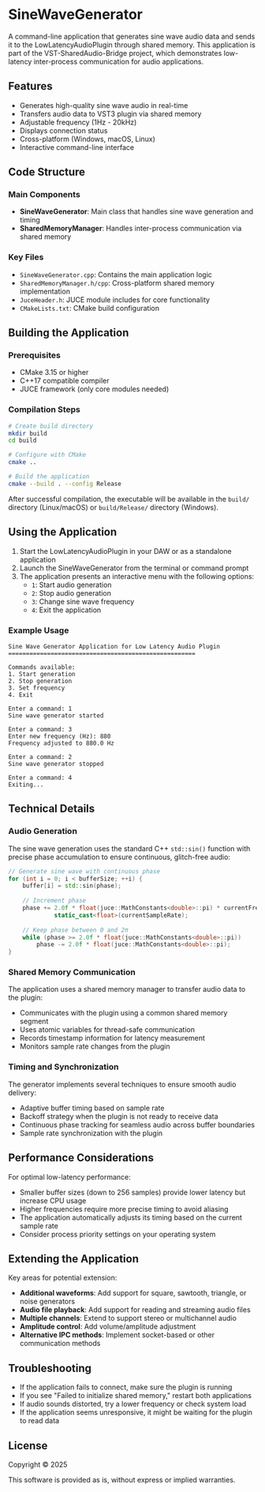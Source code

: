 # SineWaveGenerator

A command-line application that generates sine wave audio data and sends it to the LowLatencyAudioPlugin through shared memory. This application is part of the VST-SharedAudio-Bridge project, which demonstrates low-latency inter-process communication for audio applications.

## Features

- Generates high-quality sine wave audio in real-time
- Transfers audio data to VST3 plugin via shared memory
- Adjustable frequency (1Hz - 20kHz)
- Displays connection status
- Cross-platform (Windows, macOS, Linux)
- Interactive command-line interface

## Code Structure

### Main Components

- **SineWaveGenerator**: Main class that handles sine wave generation and timing
- **SharedMemoryManager**: Handles inter-process communication via shared memory

### Key Files

- `SineWaveGenerator.cpp`: Contains the main application logic
- `SharedMemoryManager.h/cpp`: Cross-platform shared memory implementation
- `JuceHeader.h`: JUCE module includes for core functionality
- `CMakeLists.txt`: CMake build configuration

## Building the Application

### Prerequisites

- CMake 3.15 or higher
- C++17 compatible compiler
- JUCE framework (only core modules needed)

### Compilation Steps

```bash
# Create build directory
mkdir build
cd build

# Configure with CMake
cmake ..

# Build the application
cmake --build . --config Release
```

After successful compilation, the executable will be available in the `build/` directory (Linux/macOS) or `build/Release/` directory (Windows).

## Using the Application

1. Start the LowLatencyAudioPlugin in your DAW or as a standalone application
2. Launch the SineWaveGenerator from the terminal or command prompt
3. The application presents an interactive menu with the following options:
   - `1`: Start audio generation
   - `2`: Stop audio generation
   - `3`: Change sine wave frequency
   - `4`: Exit the application

### Example Usage

```
Sine Wave Generator Application for Low Latency Audio Plugin
=====================================================

Commands available:
1. Start generation
2. Stop generation
3. Set frequency
4. Exit

Enter a command: 1
Sine wave generator started

Enter a command: 3
Enter new frequency (Hz): 880
Frequency adjusted to 880.0 Hz

Enter a command: 2
Sine wave generator stopped

Enter a command: 4
Exiting...
```

## Technical Details

### Audio Generation

The sine wave generation uses the standard C++ `std::sin()` function with precise phase accumulation to ensure continuous, glitch-free audio:

```cpp
// Generate sine wave with continuous phase
for (int i = 0; i < bufferSize; ++i) {
    buffer[i] = std::sin(phase);
    
    // Increment phase
    phase += 2.0f * float(juce::MathConstants<double>::pi) * currentFrequency / 
             static_cast<float>(currentSampleRate);
    
    // Keep phase between 0 and 2π
    while (phase >= 2.0f * float(juce::MathConstants<double>::pi))
        phase -= 2.0f * float(juce::MathConstants<double>::pi);
}
```

### Shared Memory Communication

The application uses a shared memory manager to transfer audio data to the plugin:

- Communicates with the plugin using a common shared memory segment
- Uses atomic variables for thread-safe communication
- Records timestamp information for latency measurement
- Monitors sample rate changes from the plugin

### Timing and Synchronization

The generator implements several techniques to ensure smooth audio delivery:

- Adaptive buffer timing based on sample rate
- Backoff strategy when the plugin is not ready to receive data
- Continuous phase tracking for seamless audio across buffer boundaries
- Sample rate synchronization with the plugin

## Performance Considerations

For optimal low-latency performance:

- Smaller buffer sizes (down to 256 samples) provide lower latency but increase CPU usage
- Higher frequencies require more precise timing to avoid aliasing
- The application automatically adjusts its timing based on the current sample rate
- Consider process priority settings on your operating system

## Extending the Application

Key areas for potential extension:

- **Additional waveforms**: Add support for square, sawtooth, triangle, or noise generators
- **Audio file playback**: Add support for reading and streaming audio files
- **Multiple channels**: Extend to support stereo or multichannel audio
- **Amplitude control**: Add volume/amplitude adjustment
- **Alternative IPC methods**: Implement socket-based or other communication methods

## Troubleshooting

- If the application fails to connect, make sure the plugin is running
- If you see "Failed to initialize shared memory," restart both applications
- If audio sounds distorted, try a lower frequency or check system load
- If the application seems unresponsive, it might be waiting for the plugin to read data

## License

Copyright © 2025

This software is provided as is, without express or implied warranties.

